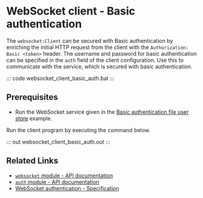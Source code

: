 # WebSocket client - Basic authentication

The `websocket:Client` can be secured with Basic authentication by enriching the initial HTTP request from the client with the `Authorization: Basic <token>` header. The username and password for basic authentication can be specified in the `auth` field of the client configuration. Use this to communicate with the service, which is secured with basic authentication.

::: code websocket_client_basic_auth.bal :::

## Prerequisites
- Run the WebSocket service given in the [Basic authentication file user store](/learn/by-example/websocket-service-basic-auth-file-user-store/) example.

Run the client program by executing the command below.

::: out websocket_client_basic_auth.out :::

## Related Links
- [`websocket` module - API documentation](https://lib.ballerina.io/ballerina/websocket/latest)
- [`auth` module - API documentation](https://lib.ballerina.io/ballerina/auth/latest/)
- [WebSocket authentication - Specification](/spec/websocket/#52-authentication-and-authorization)
